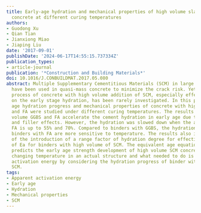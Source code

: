 ```yaml
---
title: Early-age hydration and mechanical properties of high volume slag and fly ash
  concrete at different curing temperatures
authors:
- Guodong Xu
- Qian Tian
- Jianxiong Miao
- Jiaping Liu
date: '2017-09-01'
publishDate: '2024-06-17T14:55:15.737334Z'
publication_types:
- article-journal
publication: '*Construction and Building Materials*'
doi: 10.1016/J.CONBUILDMAT.2017.05.080
abstract: Multiple Supplementary Cementitious Materials (SCM) in large quantities
  have been used in quasi-mass concrete to minimize the crack risk. Yet the hydration
  process of concrete with high volume addition of SCM, especially effect of temperature
  on the early stage hydration, has been rarely investigated. In this paper, early
  age hydration progress and mechanical properties of concrete with high volume GGBS
  and FA were studied under different curing temperatures. The results show that high
  volume GGBS and FA accelerate the cement hydration in early age due to the dilution
  and filler effects. However, the hydration was slowed down when the addition of
  FA is up to 55% and 70%. Compared to binders with GGBS, the hydration process of
  binders with FA are more sensitive to temperature. The results also imply the necessity
  of the introduction of a range factor of hydration degree for effective estimation
  of Ea for binders with high volume of SCM. The equivalent age equation effectively
  predicts the early age strength development of high volume SCM concrete curing under
  changing temperature in an actual structure and what needed to do is to modify the
  activation energy by considering the hydration progress of binder with high volume
  SCM.
tags:
- Apparent activation energy
- Early age
- Hydration
- Mechanical properties
- SCM
---
```


